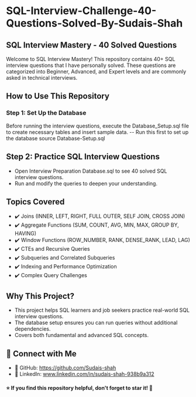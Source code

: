 # SQL-Interview-Challenge-40-Questions-Solved-By-Sudais-Shah
## SQL Interview Mastery - 40 Solved Questions
Welcome to SQL Interview Mastery! This repository contains 40+ SQL interview questions that I have personally solved. These questions are categorized into Beginner, Advanced, and Expert levels and are commonly asked in technical interviews.

## How to Use This Repository
### Step 1: Set Up the Database
Before running the interview questions, execute the Database_Setup.sql file to create necessary tables and insert sample data.
-- Run this first to set up the database
source Database-Setup.sql

## Step 2: Practice SQL Interview Questions
- Open Interview Preparation Database.sql to see 40 solved SQL interview questions.
- Run and modify the queries to deepen your understanding.

## Topics Covered
- ✔️ Joins (INNER, LEFT, RIGHT, FULL OUTER, SELF JOIN, CROSS JOIN)
- ✔️ Aggregate Functions (SUM, COUNT, AVG, MIN, MAX, GROUP BY, HAVING)
- ✔️ Window Functions (ROW_NUMBER, RANK, DENSE_RANK, LEAD, LAG)
- ✔️ CTEs and Recursive Queries
- ✔️ Subqueries and Correlated Subqueries
- ✔️ Indexing and Performance Optimization
- ✔️ Complex Query Challenges

## Why This Project?
- This project helps SQL learners and job seekers practice real-world SQL interview questions.
- The database setup ensures you can run queries without additional dependencies.
- Covers both fundamental and advanced SQL concepts.

## 🔗 Connect with Me
- 📌 GitHub: https://github.com/Sudais-shah
- 📌 LinkedIn: www.linkedin.com/in/sudais-shah-938b9a312

#### ⭐ If you find this repository helpful, don't forget to star it! 🌟
